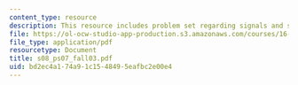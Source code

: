 ```yaml
---
content_type: resource
description: This resource includes problem set regarding signals and systems.
file: https://ol-ocw-studio-app-production.s3.amazonaws.com/courses/16-01-unified-engineering-i-ii-iii-iv-fall-2005-spring-2006/bd2ec4a174a91c1548495eafbc2e00e4_s08_ps07_fall03.pdf
file_type: application/pdf
resourcetype: Document
title: s08_ps07_fall03.pdf
uid: bd2ec4a1-74a9-1c15-4849-5eafbc2e00e4
---
```

